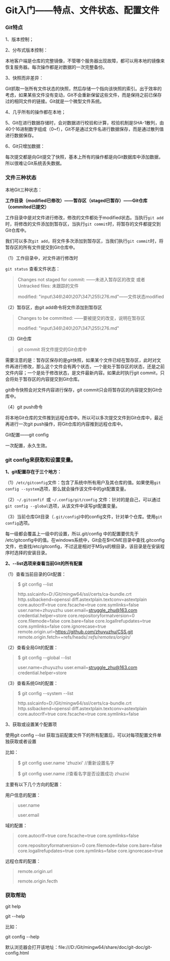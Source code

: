 # Git入门——特点、文件状态、配置文件

### Git特点

1、版本控制；

2、分布式版本控制：

本地客户端是仓库的完整镜像，不管哪个服务器出现故障，都可以用本地的镜像来恢复服务器。每次操作都是对数据的一次完整备份。

3、快照而非差异：

Git抓取一张所有文件状态的快照，然后存储一个指向该快照的索引。出于效率的考虑，如果某些文件没有变动，Git不会重新保留这些文件，而是保持之前已保存过的相同文件的链接。Git就是一个微型文件系统。

4、几乎所有的操作都在本地；

5、Git在进行数据存储时，会对数据进行校验和计算，校验机制是SHA-1散列，由40个16进制数字组成（0~f），Git不是通过文件名进行数据保存，而是通过散列值进行数据保存。

6、Git只增加数据：

每次提交都是向Git提交了快照，基本上所有的操作都是向Git数据库中添加数据，所以很难让Git系统丢失数据。

### 文件三种状态

本地Git三种状态：

**工作目录（modified已修改）——暂存区（staged已暂存）——Git仓库（commited已提交）**

工作目录中是对文件进行修改，修改的文件都处于modified状态。当执行`git add` 时，将修改的文件添加到暂存区，当执行`git commit`时，将暂存的文件都提交到Git仓库中。

我们可以多次`git add`，将文件多次添加到暂存区，当我们执行`git commit`时，将暂存区的所有文件提交到Git仓库中。

（1）工作目录中，对文件进行修改时

`git status` 查看文件状态：

> Changes not staged for commit: ——未进入暂存区的改变  或者 Untracked files: 未跟踪的文件
>
> modified:   "input\346\240\207\347\255\276.md"——文件状态modified

（2）暂存区，由git add命令将文件添加到暂存区

> Changes to be committed: ——要被提交的改变，说明在暂存区
>
>  modified:   "input\346\240\207\347\255\276.md"

（3）Git仓库

> git commit 将文件提交的Git仓库中

需要注意的是：暂存区保存的是git快照，如果某个文件已经在暂存区，此时对文件再进行修改，那么这个文件会有两个状态，一个是处于暂存区的状态，还是之前文件内容；一个是处于修改状态，是文件最新内容。如果此时执行git commit，只会将处于暂存区的内容提交到Git仓库。

git命令快照会对文件内容进行保存，git commit只会将暂存区的内容提交到Git仓库中。

（4）git push命令

将本地Git仓库的文件推到远程仓库中。所以可以多次提交文件到Git仓库中，最近再进行一次git push操作，将Git仓库的内容推到远程仓库中。

Git配置——git config

一次配置，永久生效。

### git config来获取和设置变量。

**1、git配置存在于三个地方：**

（1）`/etc/gitconfig`文件：包含了系统中所有用户及其仓库的值。如果使用`git config --system`选项，那么就会操作该文件中的git配置变量。

（2）`~/.gitconfif `或 `~/.config/git/config` 文件：针对的是自己，可以通过 `git config --global`选项，从该文件中读写git配置变量。

（3）当前仓库Git目录（`.git/config`)中的config文件，针对单个仓库。使用`git config`选项。

每一级都会覆盖上一级中的设置，所以.git/config 中的配置要优先于 /etc/gitconfig中的值。在windows系统中，Git会在$HOME目录中查找.gitconfig文件，也查找/etc/gitconfig，不过这是相对于MSys的根目录，该目录是在安装程序时选择的安装目录。

**2、--list选项来查看当前Git的所有配置**

（1）查看当前目录的Git配置：

> $ git config --list
>
> http.sslcainfo=D:/Git/mingw64/ssl/certs/ca-bundle.crt
> http.sslbackend=openssl
> diff.astextplain.textconv=astextplain
> core.autocrlf=true
> core.fscache=true
> core.symlinks=false
> user.name=zhuyuzhu
> user.email=struggle_zhu@163.com
> credential.helper=store
> core.repositoryformatversion=0
> core.filemode=false
> core.bare=false
> core.logallrefupdates=true
> core.symlinks=false
> core.ignorecase=true
> remote.origin.url=https://github.com/zhuyuzhu/CSS.git
> remote.origin.fetch=+refs/heads/*:refs/remotes/origin/*

（2）查看全局Git的配置：

> $ git config --global --list
>
> user.name=zhuyuzhu
> user.email=struggle_zhu@163.com
> credential.helper=store

（3）查看系统Git的配置：

> $ git config --system --list
>
> http.sslcainfo=D:/Git/mingw64/ssl/certs/ca-bundle.crt
> http.sslbackend=openssl
> diff.astextplain.textconv=astextplain
> core.autocrlf=true
> core.fscache=true
> core.symlinks=false

3、获取或设置某个配置项

使用git config --list 获取当前配置文件下的所有配置后，可以对每项配置文件单独获取或者设置

比如：

> $ git config user.name 'zhuzixi' //重新设置名字
>
> $ git config user.name //查看名字是否设置成功
> zhuzixi

主要有以下几个方向的配置：

用户信息的配置：

> user.name
>
> user.email

域的配置：

> core.autocrlf=true
> core.fscache=true
> core.symlinks=false
>
> core.repositoryformatversion=0
> core.filemode=false
> core.bare=false
> core.logallrefupdates=true
> core.symlinks=false
> core.ignorecase=true

远程仓库的配置：

> remote.origin.url
>
> remote.origin.fecth



### 获取帮助

git help <verb>

git <verb> --help

比如：

git config --help

默认浏览器会打开该地址：file:///D:/Git/mingw64/share/doc/git-doc/git-config.html

